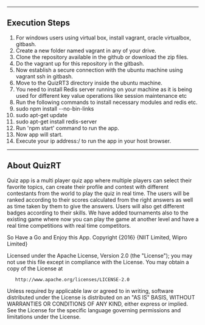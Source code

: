 ------------------------
Execution Steps
------------------------

1. For windows users using virtual box, install vagrant,  oracle virtualbox, gitbash.
2. Create a new folder named vagrant in any of your drive.
3. Clone the repository available in the github or download the zip files.
4. Do the vagrant up for this repository in the gitbash.
5. Now establish a secure connection with the ubuntu machine using vagrant ssh in gitbash.
6. Move to the QuizRT3 directory inside the ubuntu machine.
7. You need to install Redis server running on your machine as it is being used for different key value operations like
  session maintenance etc
8. Run the  following commands to install necessary modules and redis etc.
  1. sudo npm install --no-bin-links
  2. sudo apt-get update
  3. sudo apt-get install redis-server
9. Run 'npm start' command to run the app.
10. Now app will start.
11. Execute your ip address:<host-port>/ to run the app in your host browser.

------------------
About QuizRT
------------------

Quiz app  is a multi player quiz app where multiple players can select their favorite topics, can create their profile and contest with different contestants from the world to play the quiz  in real time. The users will be ranked according to their scores calculated from the right answers as well as time taken by them to give the answers. Users will also get different badges according to their skills. We have added tournaments also to the existing game where now you can play the game at another level and have a real time competitions with real time competitors.


So Have a Go and Enjoy this App.
Copyright {2016} {NIIT Limited, Wipro Limited}

   Licensed under the Apache License, Version 2.0 (the "License");
   you may not use this file except in compliance with the License.
   You may obtain a copy of the License at

       http://www.apache.org/licenses/LICENSE-2.0

   Unless required by applicable law or agreed to in writing, software
   distributed under the License is distributed on an "AS IS" BASIS,
   WITHOUT WARRANTIES OR CONDITIONS OF ANY KIND, either express or implied.
   See the License for the specific language governing permissions and
   limitations under the License.
